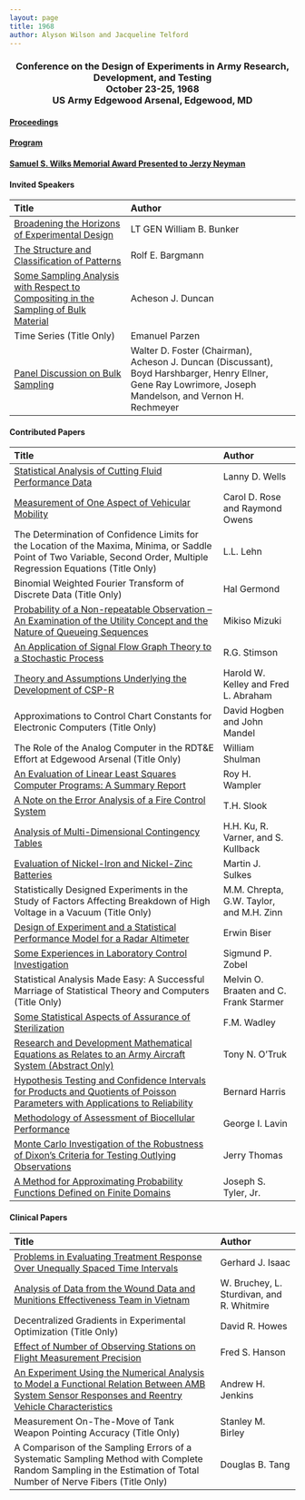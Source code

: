 ```yaml
---
layout: page
title: 1968
author: Alyson Wilson and Jacqueline Telford
---
```

<div align="center"><h3>Conference on the Design of Experiments in Army Research, Development, and Testing<br>
October 23-25, 1968<br>
US Army Edgewood Arsenal, Edgewood, MD</h3></div>


#### [Proceedings](https://alysongwilson.github.io/ACAS/DOE2/DOE14.pdf#page=2)

#### [Program](https://alysongwilson.github.io/ACAS/DOE2/DOE14.pdf#page=20)

#### [Samuel S. Wilks Memorial Award Presented to Jerzy Neyman](https://alysongwilson.github.io/ACAS/DOE2/DOE14.pdf#page=210)


#### Invited Speakers

| Title | Author |
| :--- | :--- |
| [Broadening the Horizons of Experimental Design](https://alysongwilson.github.io/ACAS/DOE2/DOE14Bunker.pdf) | LT GEN William B. Bunker |
| [The Structure and Classification of Patterns](https://alysongwilson.github.io/ACAS/DOE2/DOE14.pdf#page=38) | Rolf E. Bargmann |
| [Some Sampling Analysis with Respect to Compositing in the Sampling of Bulk Material](https://alysongwilson.github.io/ACAS/DOE2/DOE14.pdf#page=418) | Acheson J. Duncan |
| Time Series (Title Only) | Emanuel Parzen |
| [Panel Discussion on Bulk Sampling](https://alysongwilson.github.io/ACAS/DOE2/DOE14.pdf#page=438) | Walter D. Foster (Chairman), Acheson J. Duncan (Discussant), Boyd Harshbarger, Henry Ellner, Gene Ray Lowrimore, Joseph Mandelson, and Vernon H. Rechmeyer |


#### Contributed Papers

| Title | Author |
| :--- | :--- |
| [Statistical Analysis of Cutting Fluid Performance Data](https://alysongwilson.github.io/ACAS/DOE2/DOE14.pdf#page=48) | Lanny D. Wells |
| [Measurement of One Aspect of Vehicular Mobility](https://alysongwilson.github.io/ACAS/DOE2/DOE14.pdf#page=56) | Carol D. Rose and Raymond Owens |
| The Determination of Confidence Limits for the Location of the Maxima, Minima, or Saddle Point of Two Variable, Second Order, Multiple Regression Equations (Title Only) | L.L. Lehn |
| Binomial Weighted Fourier Transform of Discrete Data (Title Only) | Hal Germond |
| [Probability of a Non-repeatable Observation – An Examination of the Utility Concept and the Nature of Queueing Sequences](https://alysongwilson.github.io/ACAS/DOE2/DOE14.pdf#page=84) | Mikiso Mizuki |
| [An Application of Signal Flow Graph Theory to a Stochastic Process](https://alysongwilson.github.io/ACAS/DOE2/DOE14.pdf#page=92) | R.G. Stimson |
| [Theory and Assumptions Underlying the Development of CSP-R](https://alysongwilson.github.io/ACAS/DOE2/DOE14.pdf#page=108) | Harold W. Kelley and Fred L. Abraham |
| Approximations to Control Chart Constants for Electronic Computers (Title Only) | David Hogben and John Mandel |
| The Role of the Analog Computer in the RDT&E Effort at Edgewood Arsenal (Title Only) | William Shulman |
| [An Evaluation of Linear Least Squares Computer Programs: A Summary Report](https://alysongwilson.github.io/ACAS/DOE2/DOE14.pdf#page=132) | Roy H. Wampler |
| [A Note on the Error Analysis of a Fire Control System](https://alysongwilson.github.io/ACAS/DOE2/DOE14.pdf#page=156) | T.H. Slook |
| [Analysis of Multi-Dimensional Contingency Tables](https://alysongwilson.github.io/ACAS/DOE2/DOE14.pdf#page=170) | H.H. Ku, R. Varner, and S. Kullback |
| [Evaluation of Nickel-Iron and Nickel-Zinc Batteries](https://alysongwilson.github.io/ACAS/DOE2/DOE14.pdf#page=306) | Martin J. Sulkes |
| Statistically Designed Experiments in the Study of Factors Affecting Breakdown of High Voltage in a Vacuum (Title Only) | M.M. Chrepta, G.W. Taylor, and M.H. Zinn | 
| [Design of Experiment and a Statistical Performance Model for a Radar Altimeter](https://alysongwilson.github.io/ACAS/DOE2/DOE14.pdf#page=322) | Erwin Biser |
| [Some Experiences in Laboratory Control Investigation](https://alysongwilson.github.io/ACAS/DOE2/DOE14.pdf#page=406) | Sigmund P. Zobel |
| Statistical Analysis Made Easy: A Successful Marriage of Statistical Theory and Computers (Title Only) | Melvin O. Braaten and C. Frank Starmer |
| [Some Statistical Aspects of Assurance of Sterilization](https://alysongwilson.github.io/ACAS/DOE2/DOE14.pdf#page=446) | F.M. Wadley |
| [Research and Development Mathematical Equations as Relates to an Army Aircraft System (Abstract Only)](https://alysongwilson.github.io/ACAS/DOE2/DOE14.pdf#page=448) | Tony N. O’Truk |
| [Hypothesis Testing and Confidence Intervals for Products and Quotients of Poisson Parameters with Applications to Reliability](https://alysongwilson.github.io/ACAS/DOE2/DOE14.pdf#page=450) | Bernard Harris |
| [Methodology of Assessment of Biocellular Performance](https://alysongwilson.github.io/ACAS/DOE2/DOE14.pdf#page=464) | George I. Lavin |
| [Monte Carlo Investigation of the Robustness of Dixon’s Criteria for Testing Outlying Observations](https://alysongwilson.github.io/ACAS/DOE2/DOE14.pdf#page=466) | Jerry Thomas |
| [A Method for Approximating Probability Functions Defined on Finite Domains](https://alysongwilson.github.io/ACAS/DOE2/DOE14.pdf#page=514) | Joseph S. Tyler, Jr. |


#### Clinical Papers

| Title | Author |
| :--- | :--- |
| [Problems in Evaluating Treatment Response Over Unequally Spaced Time Intervals](https://alysongwilson.github.io/ACAS/DOE2/DOE14.pdf#page=214) | Gerhard J. Isaac |
| [Analysis of Data from the Wound Data and Munitions Effectiveness Team in Vietnam](https://alysongwilson.github.io/ACAS/DOE2/DOE14.pdf#page=220) | W. Bruchey, L. Sturdivan, and R. Whitmire |
| Decentralized Gradients in Experimental Optimization (Title Only) | David R. Howes |
| [Effect of Number of Observing Stations on Flight Measurement Precision](https://alysongwilson.github.io/ACAS/DOE2/DOE14.pdf#page=242) | Fred S. Hanson |
| [An Experiment Using the Numerical Analysis to Model a Functional Relation Between AMB System Sensor Responses and Reentry Vehicle Characteristics](https://alysongwilson.github.io/ACAS/DOE2/DOE14.pdf#page=378) | Andrew H. Jenkins |
| Measurement On-The-Move of Tank Weapon Pointing Accuracy (Title Only) | Stanley M. Birley |
| A Comparison of the Sampling Errors of a Systematic Sampling Method with Complete Random Sampling in the Estimation of Total Number of Nerve Fibers (Title Only) | Douglas B. Tang |
